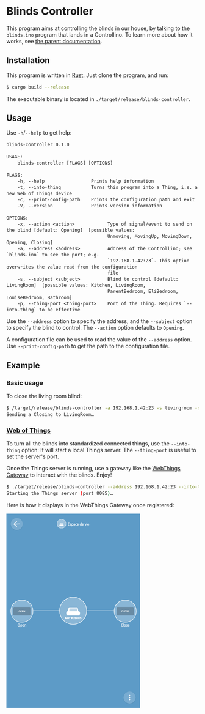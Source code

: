 # Blinds Controller

This program aims at controlling the blinds in our house, by talking
to the `blinds.ino` program that lands in a Controllino. To learn more
about how it works, see [the parent documentation](../).

## Installation

This program is written in [Rust](https://www.rust-lang.org/). Just
clone the program, and run:

```sh
$ cargo build --release
```

The executable binary is located in
`./target/release/blinds-controller`.

## Usage

Use `-h`/`--help` to get help:

```
blinds-controller 0.1.0

USAGE:
    blinds-controller [FLAGS] [OPTIONS]

FLAGS:
    -h, --help                 Prints help information
    -t, --into-thing           Turns this program into a Thing, i.e. a new Web of Things device
    -c, --print-config-path    Prints the configuration path and exit
    -V, --version              Prints version information

OPTIONS:
    -x, --action <action>            Type of signal/event to send on the blind [default: Opening]  [possible values:
                                     Unmoving, MovingUp, MovingDown, Opening, Closing]
    -a, --address <address>          Address of the Controllino; see `blinds.ino` to see the port; e.g.
                                     `192.168.1.42:23`. This option overwrites the value read from the configuration
                                     file
    -s, --subject <subject>          Blind to control [default: LivingRoom]  [possible values: Kitchen, LivingRoom,
                                     ParentBedroom, EliBedroom, LouiseBedroom, Bathroom]
    -p, --thing-port <thing-port>    Port of the Thing. Requires `--into-thing` to be effective
```

Use the `--address` option to specify the address, and the `--subject`
option to specify the blind to control. The `--action` option defaults
to `Opening`.

A configuration file can be used to read the value of the `--address`
option. Use `--print-config-path` to get the path to the configuration
file.

## Example

### Basic usage

To close the living room blind:

```sh
$ /target/release/blinds-controller -a 192.168.1.42:23 -s livingroom -x closing
Sending a Closing to LivingRoom…
```

### [Web of Things](https://www.w3.org/WoT/)

To turn all the blinds into standardized connected things, use the
`--into-thing` option: It will start a local Things server. The
`--thing-port` is useful to set the server's port.

Once the Things server is running, use a gateway like the [WebThings
Gateway](https://iot.mozilla.org/gateway/) to interact with the
blinds. Enjoy!

```sh
$ ./target/release/blinds-controller --address 192.168.1.42:23 --into-thing --thing-port 8085
Starting the Things server (port 8085)…
```

Here is how it displays in the WebThings Gateway once registered:

<img src="./doc/webthings_gateway/blind.png" alt="The Blind Thing" width="350px" />
